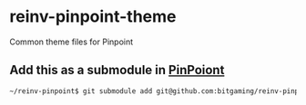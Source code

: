 # reinv-pinpoint-theme

Common theme files for Pinpoint

## Add this as a submodule in [PinPoiont](https://github.com/bitgaming/reinv-pinpoint)

```bash
~/reinv-pinpoint$ git submodule add git@github.com:bitgaming/reinv-pinpoint-themes.git src/css
```
